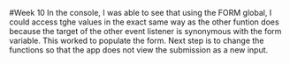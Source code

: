 #Week 10
In the console, I was able to see that using the FORM global, I could access tghe values in the exact same way as the other funtion does because the target of the other event listener is synonymous with the form variable. This worked to populate the form. Next step is to change the functions so that the app does not view the submission as a new input.
